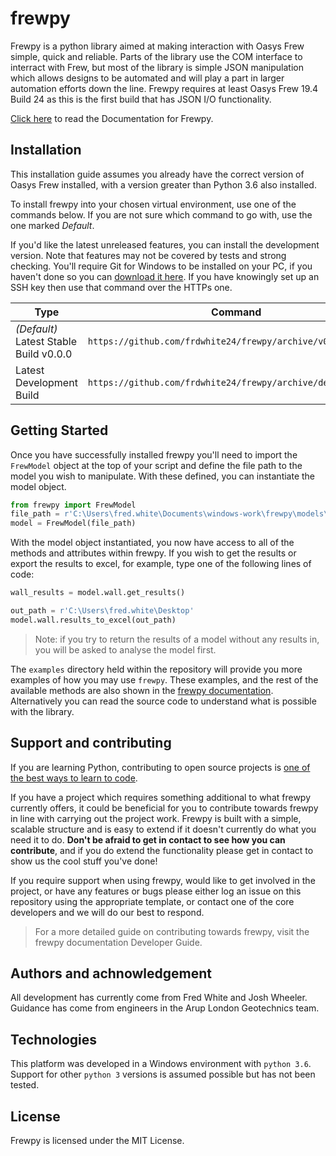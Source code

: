 # frewpy

Frewpy is a python library aimed at making interaction with Oasys Frew simple,
quick and reliable. Parts of the library use the COM interface to interract
with Frew, but most of the library is simple JSON manipulation which allows
designs to be automated and will play a part in larger automation efforts down
the line. Frewpy requires at least Oasys Frew 19.4 Build 24 as this is the
first build that has JSON I/O functionality.

[Click here](https://frewpy.readthedocs.io/en/stable/) to read the
Documentation for Frewpy.

## Installation

This installation guide assumes you already have the correct version of Oasys
Frew installed, with a version greater than Python 3.6 also installed.

To install frewpy into your chosen virtual environment, use one of the commands
below. If you are not sure which command to go with, use the one marked
_Default_.

If you'd like the latest unreleased features, you can install the development
version. Note that features may not be covered by tests and strong checking.
You'll require Git for Windows to be installed on your PC, if you haven't done
so you can [download it here](https://gitforwindows.org/). If you have
knowingly set up an SSH key then use that command over the HTTPs one.

| Type                                   | Command                                                      |
| -------------------------------------- | ------------------------------------------------------------ |
| _(Default)_ Latest Stable Build v0.0.0 | `https://github.com/frdwhite24/frewpy/archive/v0.0.0.tar.gz` |
| Latest Development Build               | `https://github.com/frdwhite24/frewpy/archive/develop.zip`   |

## Getting Started

Once you have successfully installed frewpy you'll need to import the
`FrewModel` object at the top of your script and define the file path to the
model you wish to manipulate. With these defined, you can instantiate the model
object.

```python
from frewpy import FrewModel
file_path = r'C:\Users\fred.white\Documents\windows-work\frewpy\models\test_model.json'
model = FrewModel(file_path)
```

With the model object instantiated, you now have access to all of the methods
and attributes within frewpy. If you wish to get the results or export the
results to excel, for example, type one of the following lines of code:

```python
wall_results = model.wall.get_results()

out_path = r'C:\Users\fred.white\Desktop'
model.wall.results_to_excel(out_path)
```

> Note: if you try to return the results of a model without any results in, you
> will be asked to analyse the model first.

The `examples` directory held within the repository will provide you more
examples of how you may use `frewpy`. These examples, and the rest of the
available methods are also shown in the
[frewpy documentation](https://frewpy.readthedocs.io/en/stable/index.html).
Alternatively you can read the source code to understand what is possible with
the library.

## Support and contributing

If you are learning Python, contributing to open source projects is
[one of the best ways to learn to code](https://rubygarage.org/blog/how-contribute-to-open-source-projects).

If you have a project which requires something additional to what frewpy
currently offers, it could be beneficial for you to contribute towards frewpy
in line with carrying out the project work. Frewpy is built with a simple,
scalable structure and is easy to extend if it doesn't currently do what you
need it to do. **Don't be afraid to get in contact to see how you can
contribute**, and if you do extend the functionality please get in contact to
show us the cool stuff you've done!

If you require support when using frewpy, would like to get involved in the
project, or have any features or bugs please either log an issue on this
repository using the appropriate template, or contact one of the core
developers and we will do our best to respond.

> For a more detailed guide on contributing towards frewpy, visit the frewpy
> documentation Developer Guide.

## Authors and achnowledgement

All development has currently come from Fred White and Josh Wheeler. Guidance
has come from engineers in the Arup London Geotechnics team.

## Technologies

This platform was developed in a Windows environment with `python 3.6`. Support
for other `python 3` versions is assumed possible but has not been tested.

## License

Frewpy is licensed under the MIT License.
